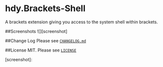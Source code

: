 hdy.Brackets-Shell
==================
A brackets extension giving you access to the system shell within brackets.

##Screenshots
![][screenshot]

##Change Log
Please see [`CHANGELOG.md`](CHANGELOG.md)

##License
MIT. Please see [`LICENSE`](LICENSE)

[screenshot]: 
